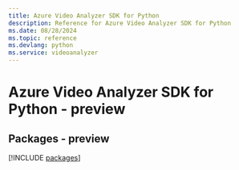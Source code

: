 ```yaml
---
title: Azure Video Analyzer SDK for Python
description: Reference for Azure Video Analyzer SDK for Python
ms.date: 08/28/2024
ms.topic: reference
ms.devlang: python
ms.service: videoanalyzer
---
```

# Azure Video Analyzer SDK for Python - preview
## Packages - preview
[!INCLUDE [packages](video-analyzer-index.md)]